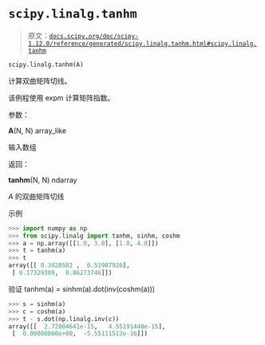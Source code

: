 # `scipy.linalg.tanhm`

> 原文：[`docs.scipy.org/doc/scipy-1.12.0/reference/generated/scipy.linalg.tanhm.html#scipy.linalg.tanhm`](https://docs.scipy.org/doc/scipy-1.12.0/reference/generated/scipy.linalg.tanhm.html#scipy.linalg.tanhm)

```py
scipy.linalg.tanhm(A)
```

计算双曲矩阵切线。

该例程使用 expm 计算矩阵指数。

参数：

**A**(N, N) array_like

输入数组

返回：

**tanhm**(N, N) ndarray

*A* 的双曲矩阵切线

示例

```py
>>> import numpy as np
>>> from scipy.linalg import tanhm, sinhm, coshm
>>> a = np.array([[1.0, 3.0], [1.0, 4.0]])
>>> t = tanhm(a)
>>> t
array([[ 0.3428582 ,  0.51987926],
 [ 0.17329309,  0.86273746]]) 
```

验证 tanhm(a) = sinhm(a).dot(inv(coshm(a)))

```py
>>> s = sinhm(a)
>>> c = coshm(a)
>>> t - s.dot(np.linalg.inv(c))
array([[  2.72004641e-15,   4.55191440e-15],
 [  0.00000000e+00,  -5.55111512e-16]]) 
```
